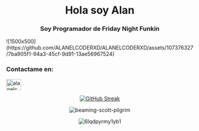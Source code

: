<h1 align="center">Hola soy Alan</h1>
<h3 align="center">Soy Programador de Friday Night Funkin</h3>
![1500x500](https://github.com/ALANELCODERXD/ALANELCODERXD/assets/107376327/7ba905f1-94a3-45cf-9d91-13ae56967524)
</a>
<h3 align="left">Contactame en:</h3>
<p align="left">
<a href="https://twitter.com/alanelcoderwe_l" target="blank"><img align="center" src="https://raw.githubusercontent.com/rahuldkjain/github-profile-readme-generator/master/src/images/icons/Social/twitter.svg" alt="alanelcoderwe_l" height="30" width="40" /></a>

<div align="center">
<a href="https://git.io/streak-stats"><img src="https://github-readme-streak-stats.herokuapp.com?user=ALANELCODERXD&theme=dark&hide_border=true&border_radius=4.6&locale=es&exclude_days=Sun%2CMon%2CTue%2CWed%2CThu%2CFri%2CSat&card_width=460" alt="GitHub Streak" /></a>
</a>

![beaming-scott-pilgrim](https://github.com/ALANELCODERXD/ALANELCODERXD/assets/107376327/0eb0410b-26e6-483f-b914-3dee30852d26)
  </a>

  </a>

![6lqdpyrmy1yb1](https://github.com/ALANELCODERXD/ALANELCODERXD/assets/107376327/b6d5670d-08b9-4f1d-8e8a-79763cf0bcde)
</a>
</div>
</br>
</br>
